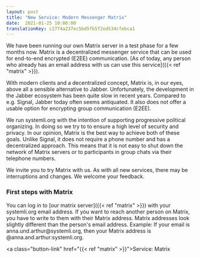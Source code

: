 ```yaml
---
layout: post
title: "New Service: Modern Messenger Matrix"
date:  2021-01-25 10:00:00
translationKey: c2774a237ec5bd5fb5f2ed534cfebca1
---
```

We have been running our own Matrix server in a test phase for a few months now. Matrix is a decentralized messenger 
service that can be used for end-to-end encrypted (E2EE) communication. [As of today, any person who already has an 
email address with us can use this service]({{< ref "matrix" >}}).<!--more-->

With modern clients and a decentralized concept, Matrix is, in our eyes, above all a sensible alternative to Jabber. 
Unfortunately, the development in the Jabber ecosystem has been quite slow in recent years. Compared to e.g. Signal, 
Jabber today often seems antiquated. It also does not offer a usable option for encrypting group communication (E2EE).

We run systemli.org with the intention of supporting progressive political organizing. In doing so we try to to ensure 
a high level of security and privacy. In our opinion, Matrix is the best way to achieve both of these goals. 
Unlike Signal, it does not require a phone number and has a decentralized approach. This means that it is not 
easy to shut down the network of Matrix servers or to participants in group chats via their telephone numbers.

We invite you to try Matrix with us. As with all new services, there may be interruptions and changes. We welcome your 
feedback.

### First steps with Matrix

You can log in to [our matrix server]({{< ref "matrix" >}}) with your systemli.org email address. If you want to reach 
another person on Matrix, you have to write to them with their Matrix address. Matrix addresses look slightly different 
than the person's email address. Example: If your email is anna.und.arthur\@systemli.org, then your Matrix address is 
@anna.and.arthur:systemli.org.

<a class="button-link" href="{{< ref "matrix" >}}">Service: Matrix</a>
